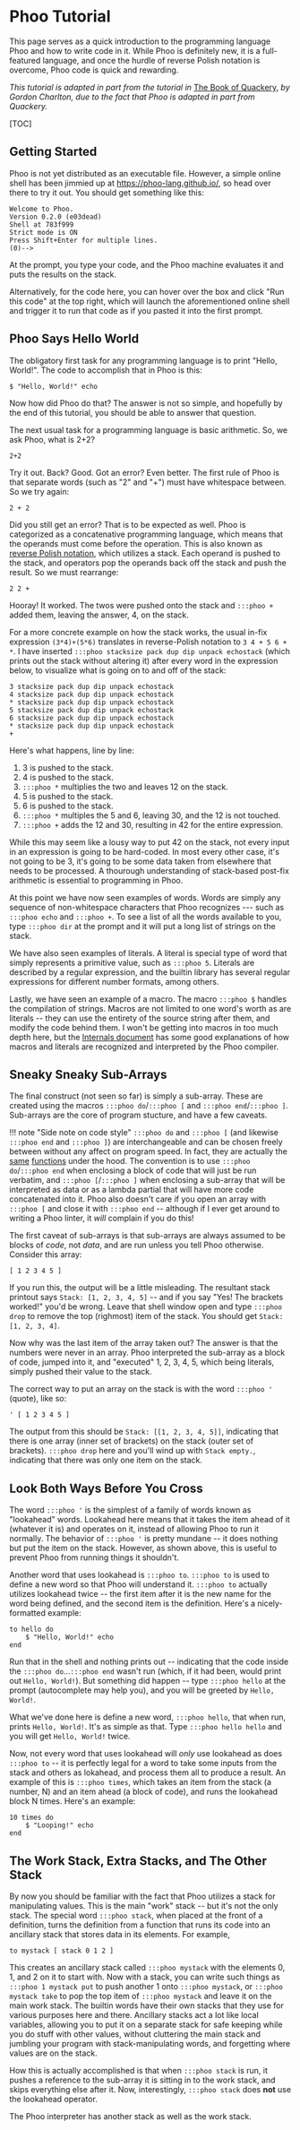 # Phoo Tutorial

This page serves as a quick introduction to the programming language Phoo and how to write code in it. While Phoo is definitely new, it is a full-featured language, and once the hurdle of reverse Polish notation is overcome, Phoo code is quick and rewarding.

*This tutorial is adapted in part from the tutorial in* [The Book of Quackery](https://github.com/GordonCharlton/Quackery/blob/main/The%20Book%20of%20Quackery.pdf), *by Gordon Charlton, due to the fact that Phoo is adapted in part from Quackery.*

[TOC]
<!-- markdownlint-disable MD014 MD040 -->

## Getting Started

Phoo is not yet distributed as an executable file. However, a simple online shell has been jimmied up at <https://phoo-lang.github.io/>, so head over there to try it out. You should get something like this:

```
Welcome to Phoo.
Version 0.2.0 (e03dead)
Shell at 783f999
Strict mode is ON
Press Shift+Enter for multiple lines.
(0)--> 
```

At the prompt, you type your code, and the Phoo machine evaluates it and puts the results on the stack.

Alternatively, for the code here, you can hover over the box and click "Run this code" at the top right, which will launch the aforementioned online shell and trigger it to run that code as if you pasted it into the first prompt.

## Phoo Says Hello World

The obligatory first task for any programming language is to print "Hello, World!". The code to accomplish that in Phoo is this:

```phoo
$ "Hello, World!" echo
```

Now how did Phoo do that? The answer is not so simple, and hopefully by the end of this tutorial, you should be able to answer that question.

The next usual task for a programming language is basic arithmetic. So, we ask Phoo, what is 2+2?

```phoo
2+2
```

Try it out. Back? Good. Got an error? Even better. The first rule of Phoo is that separate words (such as "2" and "+") must have whitespace between. So we try again:

```phoo
2 + 2
```

Did you still get an error? That is to be expected as well. Phoo is categorized as a concatenative programming language, which means that the operands must come before the operation. This is also known as [reverse Polish notation](https://en.wikipedia.org/wiki/Reverse_Polish_notation), which utilizes a stack. Each operand is pushed to the stack, and operators pop the operands back off the stack and push the result. So we must rearrange:

```phoo
2 2 +
```

Hooray! It worked. The twos were pushed onto the stack and `:::phoo +` added them, leaving the answer, 4, on the stack.

For a more concrete example on how the stack works, the usual in-fix expression `(3*4)+(5*6)` translates in reverse-Polish notation to `3 4 + 5 6 + *`. I have inserted `:::phoo stacksize pack dup dip unpack echostack` (which prints out the stack without altering it) after every word in the expression below, to visualize what is going on to and off of the stack:

```phoo
3 stacksize pack dup dip unpack echostack
4 stacksize pack dup dip unpack echostack
* stacksize pack dup dip unpack echostack
5 stacksize pack dup dip unpack echostack
6 stacksize pack dup dip unpack echostack
* stacksize pack dup dip unpack echostack
+
```

Here's what happens, line by line:

1. 3 is pushed to the stack.
2. 4 is pushed to the stack.
3. `:::phoo *` multiplies the two and leaves 12 on the stack.
4. 5 is pushed to the stack.
5. 6 is pushed to the stack.
6. `:::phoo *` multiples the 5 and 6, leaving 30, and the 12 is not touched.
7. `:::phoo +` adds the 12 and 30, resulting in 42 for the entire expression.

While this may seem like a lousy way to put 42 on the stack, not every input in an expression is going to be hard-coded. In most every other case, it's not going to be 3, it's going to be some data taken from elsewhere that needs to be processed. A thourough understanding of stack-based post-fix arithmetic is essential to programming in Phoo.

At this point we have now seen examples of words. Words are simply any sequence of non-whitespace characters that Phoo recognizes --- such as `:::phoo echo` and `:::phoo +`. To see a list of all the words available to you, type `:::phoo dir` at the prompt and it will put a long list of strings on the stack.

We have also seen examples of literals. A literal is special type of word that simply represents a primitive value, such as `:::phoo 5`. Literals are described by a regular expression, and the builtin library has several regular expressions for different number formats, among others.

Lastly, we have seen an example of a macro. The macro `:::phoo $` handles the compilation of strings. Macros are not limited to one word's worth as are literals -- they can use the entirety of the source string after them, and modify the code behind them. I won't be getting into macros in too much depth here, but the [Internals document](internals.html#compilation) has some good explanations of how macros and literals are recognized and interpreted by the Phoo compiler.

## Sneaky Sneaky Sub-Arrays

The final construct (not seen so far) is simply a sub-array. These are created using the macros `:::phoo do`/`:::phoo [` and `:::phoo end`/`:::phoo ]`. Sub-arrays are the core of program stucture, and have a few caveats.

!!! note "Side note on code style"
    `:::phoo do` and `:::phoo [` (and likewise `:::phoo end` and `:::phoo ]`) are interchangeable and can be chosen freely between without any affect on program speed. In fact, they are actually the [same](https://github.com/phoo-lang/phoo/blob/e03dead92b045b539fdbeb2ea68e610d9affa973/lib/_builtins.js#L114-L115) [functions](https://github.com/phoo-lang/phoo/blob/e03dead92b045b539fdbeb2ea68e610d9affa973/lib/_builtins.js#L134-L135) under the hood. The convention is to use `:::phoo do`/`:::phoo end` when enclosing a block of code that will just be run verbatim, and `:::phoo [`/`:::phoo ]` when enclosing a sub-array that will be interpreted as data or as a lambda partial that will have more code concatenated into it. Phoo also doesn't care if you open an array with `:::phoo [` and close it with `:::phoo end` -- although if I ever get around to writing a Phoo linter, it *will* complain if you do this!

The first caveat of sub-arrays is that sub-arrays are always assumed to be blocks of *code*, not *data*, and are run unless you tell Phoo otherwise. Consider this array:

```phoo
[ 1 2 3 4 5 ]
```

If you run this, the output will be a little misleading. The resultant stack printout says `Stack: [1, 2, 3, 4, 5]` -- and if you say "Yes! The brackets worked!" you'd be wrong. Leave that shell window open and type `:::phoo drop` to remove the top (righmost) item of the stack. You should get `Stack: [1, 2, 3, 4]`.

Now why was the last item of the array taken out? The answer is that the numbers were never in an array. Phoo interpreted the sub-array as a block of code, jumped into it, and "executed" 1, 2, 3, 4, 5, which being literals, simply pushed their value to the stack.

The correct way to put an array on the stack is with the word `:::phoo '` (quote), like so:

```phoo
' [ 1 2 3 4 5 ]
```

The output from this should be `Stack: [[1, 2, 3, 4, 5]]`, indicating that there is one array (inner set of brackets) on the stack (outer set of brackets). `:::phoo drop` here and you'll wind up with `Stack empty.`, indicating that there was only one item on the stack.

## Look Both Ways Before You Cross

The word `:::phoo '` is the simplest of a family of words known as "lookahead" words. Lookahead here means that it takes the item ahead of it (whatever it is) and operates on it, instead of allowing Phoo to run it normally. The behavior of `:::phoo '` is pretty mundane -- it does nothing but put the item on the stack. However, as shown above, this is useful to prevent Phoo from running things it shouldn't.

Another word that uses lookahead is `:::phoo to`. `:::phoo to` is used to define a new word so that Phoo will understand it. `:::phoo to` actually utilizes lookahead twice -- the first item after it is the new name for the word being defined, and the second item is the definition. Here's a nicely-formatted example:

```phoo
to hello do
    $ "Hello, World!" echo
end
```

Run that in the shell and nothing prints out -- indicating that the code inside the `:::phoo do`...`:::phoo end` wasn't run (which, if it had been, would print out `Hello, World!`). But something did happen -- type `:::phoo hello` at the prompt (autocomplete may help you), and you will be greeted by `Hello, World!`.

What we've done here is define a new word, `:::phoo hello`, that when run, prints `Hello, World!`. It's as simple as that. Type `:::phoo hello hello` and you will get `Hello, World!` twice.

Now, not every word that uses lookahead will *only* use lookahead as does `:::phoo to` -- it is perfectly legal for a word to take some inputs from the stack and others as lokahead, and process them all to produce a result. An example of this is `:::phoo times`, which takes an item from the stack (a number, N) and an item ahead (a block of code), and runs the lookahead block N times. Here's an example:

```phoo
10 times do
    $ "Looping!" echo
end
```

## The Work Stack, Extra Stacks, and The Other Stack

By now you should be familiar with the fact that Phoo utilizes a stack for manipulating values. This is the main "work" stack -- but it's not the only stack. The special word `:::phoo stack`, when placed at the front of a definition, turns the definition from a function that runs its code into an ancillary stack that stores data in its elements. For example,

```phoo
to mystack [ stack 0 1 2 ]
```

This creates an ancillary stack called `:::phoo mystack` with the elements 0, 1, and 2 on it to start with. Now with a stack, you can write such things as `:::phoo 1 mystack put` to push another 1 onto `:::phoo mystack`, or `:::phoo mystack take` to pop the top item of `:::phoo mystack` and leave it on the main work stack. The builtin words have their own stacks that they use for various purposes here and there. Ancillary stacks act a lot like local variables, allowing you to put it on a separate stack for safe keeping while you do stuff with other values, without cluttering the main stack and jumbling your program with stack-manipulating words, and forgetting where values are on the stack.

How this is actually accomplished is that when `:::phoo stack` is run, it pushes a reference to the sub-array it is sitting in to the work stack, and skips everything else after it. Now, interestingly, `:::phoo stack` does **not** use the lookahead operator.

The Phoo interpreter has another stack as well as the work stack.
